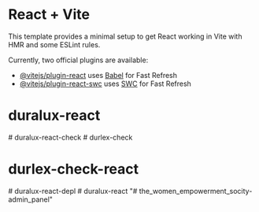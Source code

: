 # React + Vite

This template provides a minimal setup to get React working in Vite with HMR and some ESLint rules.

Currently, two official plugins are available:

- [@vitejs/plugin-react](https://github.com/vitejs/vite-plugin-react/blob/main/packages/plugin-react/README.md) uses [Babel](https://babeljs.io/) for Fast Refresh
- [@vitejs/plugin-react-swc](https://github.com/vitejs/vite-plugin-react-swc) uses [SWC](https://swc.rs/) for Fast Refresh
# duralux-react
#   d u r a l u x - r e a c t - c h e c k  
 # durlex-check
# durlex-check-react
#   d u r a l u x - r e a c t - d e p l  
 # duralux-react
"# the_women_empowerment_socity-admin_panel" 
